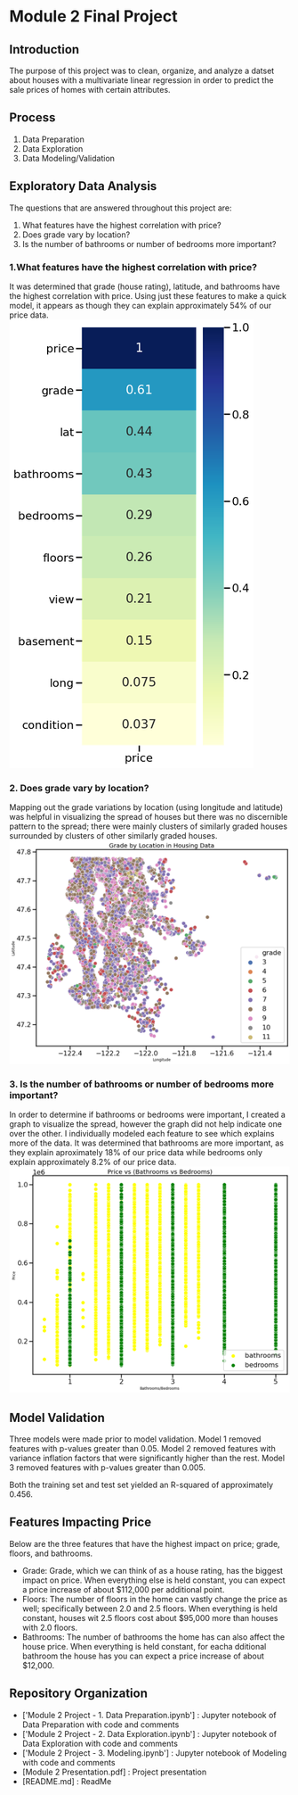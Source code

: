# Module 2 Final Project

## Introduction

The purpose of this project was to clean, organize, and analyze a datset about houses with a multivariate linear regression in order to predict the sale prices of homes with certain attributes.

## Process

1. Data Preparation
2. Data Exploration
3. Data Modeling/Validation

## Exploratory Data Analysis

The questions that are answered throughout this project are:

1. What features have the highest correlation with price?
2. Does grade vary by location?
3. Is the number of bathrooms or number of bedrooms more important?


### 1.What features have the highest correlation with price?
It was determined that grade (house rating), latitude, and bathrooms have the highest correlation with price. Using just these features to make a quick model, it appears as though they can explain approximately 54% of our price data.
![graph](https://raw.githubusercontent.com/srobz/dsc-mod-2-project-v2-1-online-ds-sp-000/master/Visualizations/FeaturesImpactingPrice.png)


### 2. Does grade vary by location?
Mapping out the grade variations by location (using longitude and latitude) was helpful in visualizing the spread of houses but there was no discernible pattern to the spread; there were mainly clusters of similarly graded houses surrounded by clusters of other similarly graded houses.
![graph](https://raw.githubusercontent.com/srobz/dsc-mod-2-project-v2-1-online-ds-sp-000/master/Visualizations/GradeVaryLocation.png)


### 3. Is the number of bathrooms or number of bedrooms more important?
In order to determine if bathrooms or bedrooms were important, I created a graph to visualize the spread, however the graph did not help indicate one over the other. I individually modeled each feature to see which explains more of the data. It was determined that bathrooms are more important, as they explain aproximately 18% of our price data while bedrooms only explain approximately 8.2% of our price data.
![graph](https://raw.githubusercontent.com/srobz/dsc-mod-2-project-v2-1-online-ds-sp-000/master/Visualizations/BathroomsVsBedrooms.png)


## Model Validation

Three models were made prior to model validation. Model 1 removed features with p-values greater than 0.05. Model 2 removed features with variance inflation factors that were significantly higher than the rest. Model 3 removed features with p-values greater than 0.005.

Both the training set and test set yielded an R-squared of approximately 0.456.

## Features Impacting Price

Below are the three features that have the highest impact on price; grade, floors, and bathrooms.

- Grade: Grade, which we can think of as a house rating, has the biggest impact on price. When everything else is held constant, you can expect a price increase of about $112,000 per additional point.
- Floors: The number of floors in the home can vastly change the price as well; specifically between 2.0 and 2.5 floors. When everything is held constant, houses wit 2.5 floors cost about $95,000 more than houses with 2.0 floors.
- Bathrooms: The number of bathrooms the home has can also affect the house price. When everything is held constant, for eacha dditional bathroom the house has you can expect a price increase of about $12,000.


## Repository Organization

- ['Module 2 Project - 1. Data Preparation.ipynb'] : Jupyter notebook of Data Preparation with code and comments
- ['Module 2 Project - 2. Data Exploration.ipynb'] : Jupyter notebook of Data Exploration with code and comments
- ['Module 2 Project - 3. Modeling.ipynb'] : Jupyter notebook of Modeling with code and comments
- [Module 2 Presentation.pdf] : Project presentation
- [README.md] : ReadMe
